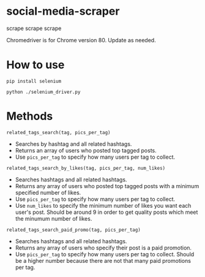 # social-media-scraper
scrape scrape scrape

Chromedriver is for Chrome version 80. Update as needed. 

# How to use

`pip install selenium`

`python ./selenium_driver.py`


# Methods 

`related_tags_search(tag, pics_per_tag)` 

 * Searches by hashtag and all related hashtags. 
 * Returns an array of users who posted top tagged posts. 
 * Use `pics_per_tag` to specify how many users per tag to collect. 

`related_tags_search_by_likes(tag, pics_per_tag, num_likes)`

 * Searches hashtags and all related hashtags. 
 * Returns any array of users who posted top tagged posts with a minimum specified number of likes. 
 * Use `pics_per_tag` to specify how many users per tag to collect. 
 * Use `num_likes` to specify the minimum number of likes you want each user's post. Should be around 9 in order to get quality posts which meet the minumum number of likes. 

 `related_tags_search_paid_promo(tag, pics_per_tag)`

 * Searches hashtags and all related hashtags. 
 * Returns any array of users who specify their post is a paid promotion. 
 * Use `pics_per_tag` to specify how many users per tag to collect. Should be a higher number because there are not that many paid promotions per tag. 
